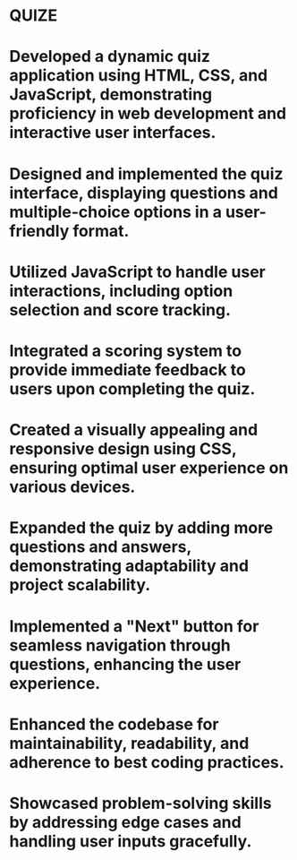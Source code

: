 # QUIZE
# Developed a dynamic quiz application using HTML, CSS, and JavaScript, demonstrating proficiency in web development and interactive user interfaces.
# Designed and implemented the quiz interface, displaying questions and multiple-choice options in a user-friendly format.
# Utilized JavaScript to handle user interactions, including option selection and score tracking.
# Integrated a scoring system to provide immediate feedback to users upon completing the quiz.
# Created a visually appealing and responsive design using CSS, ensuring optimal user experience on various devices.
# Expanded the quiz by adding more questions and answers, demonstrating adaptability and project scalability.
# Implemented a "Next" button for seamless navigation through questions, enhancing the user experience.
# Enhanced the codebase for maintainability, readability, and adherence to best coding practices.
# Showcased problem-solving skills by addressing edge cases and handling user inputs gracefully.
